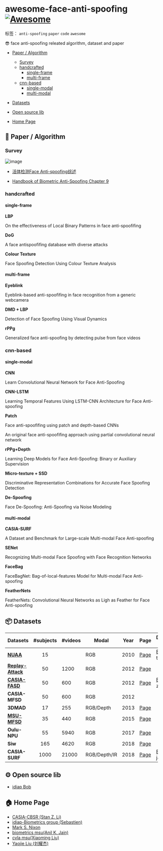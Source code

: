 # awesome-face-anti-spoofing [![Awesome](https://cdn.rawgit.com/sindresorhus/awesome/d7305f38d29fed78fa85652e3a63e154dd8e8829/media/badge.svg)](https://github.com/coderwangson/awesome-face-anti-spoofing)

标签： `anti-spoofing` `paper` `code` `awesome`

😎 face anti-spoofing releated algorithm, dataset and paper    

 - [ Paper / Algorithm](#-paper--algorithm)
    - [Survey](#Survey)
    - [handcrafted](#handcrafted)
        - [single-frame](#handcrafted)
        - [multi-frame](#handcrafted)
    - [cnn-based](#cnn-based)
        - [single-modal](#cnn-based)
        - [multi-modal](#cnn-based)  
        
 - [Datasets](#-datasets) 
 
 - [Open source lib](#-open-source-lib) 
 
 - [Home Page](#-home-page)


## 📝 Paper / Algorithm   

### Survey

![image](https://tva4.sinaimg.cn/large/005Dd0fOly1g7nm5vu194j30iz0i2t9o.jpg)  

* [活体检测Face Anti-spoofing综述](https://zhuanlan.zhihu.com/p/43480539)    

* [Handbook of Biometric Anti-Spoofing Chapter 9](https://link.springer.com/book/10.1007/978-3-319-92627-8)  

### handcrafted   

#### single-frame  

**LBP** 

On the effectiveness of Local Binary Patterns in face anti-spoofifing  

**DoG**   

A face antispoofifing database with diverse attacks

**Colour Texture**   

Face Spoofing Detection Using Colour Texture Analysis  

#### multi-frame  

**Eyeblink**    

Eyeblink-based anti-spoofifing in face recognition from a generic webcamera

**DMD + LBP**    

Detection of Face Spoofing Using Visual Dynamics

**rPPg**       

Generalized face anti-spoofing by detecting pulse from face videos

### cnn-based  

#### single-modal  

**CNN**    

Learn Convolutional Neural Network for Face Anti-Spoofing

**CNN-LSTM**  

Learning Temporal Features Using LSTM-CNN Architecture for Face Anti-spoofing

**Patch**    

Face anti-spoofifing using patch and depth-based CNNs  

An original face anti-spoofifing approach using partial convolutional neural network

**rPPg+Depth**    

Learning Deep Models for Face Anti-Spoofing: Binary or Auxiliary Supervision

**Micro-texture + SSD**  

Discriminative Representation Combinations for Accurate Face Spoofing Detection 

**De-Spoofing**   

Face De-Spoofing: Anti-Spoofing via Noise Modeling  


#### multi-modal  

**CASIA-SURF**   

A Dataset and Benchmark for Large-scale Multi-modal Face Anti-spoofing

**SENet**  

Recognizing Multi-modal Face Spoofing with Face Recognition Networks

**FaceBag**   

FaceBagNet: Bag-of-local-features Model for Multi-modal Face Anti-spoofing

**FeatherNets**   

FeatherNets: Convolutional Neural Networks as Ligh as Feather for Face Anti-spoofing   

## 📦 Datasets   

| Datasets |\#subjects|\#videos|Modal|Year|Page|Download Link |
| ----------------- | :-----------------------: | ------------------------------------------------------------ | ---- | --------------------- | ------------ |---| 
|[**NUAA**](http://parnec.nuaa.edu.cn/xtan/paper/eccv10r1.pdf) | 15||RGB|2010|[Page](http://parnec.nuaa.edu.cn/xtan/data/nuaaimposterdb.html)|[Baidu Yun](https://pan.baidu.com/share/init?surl=dGaMpBzwRiJYvFapmWOUkw) tqfh|
|[**Replay-Attack**](https://publications.idiap.ch/downloads/papers/2012/Chingovska_IEEEBIOSIG2012_2012.pdf) | 50|1200| RGB|2012| [Page](https://www.idiap.ch/dataset/replayattack) ||
|[**CASIA-FASD**](http://www.cbsr.ia.ac.cn/users/zlei/papers/ICB2012/ZHANG-ICB2012.pdf) | 50|600| RGB|2012| [Page](http://www.cbsr.ia.ac.cn/users/zlei/papers/ICB2012/ZHANG-ICB2012.pdf) |[Baidu Yun](https://pan.baidu.com/share/init?surl=tGCCKNmSEG8yIZE6_FFDew) zx7k|
|**CASIA-MFSD** | 50|600| RGB|2012|  ||
|**3DMAD** | 17|255| RGB/Depth|2013| [Page](https://www.idiap.ch/dataset/3dmad) ||
| [**MSU-MFSD**](http://biometrics.cse.msu.edu/Publications/Databases/MSUMobileFaceSpoofing/index.htm) |35|440|RGB|2015| [Page](https://www.cse.msu.edu/rgroups/biometrics/Publications/Databases/MSUMobileFaceSpoofing/index.htm) | |
| **Oulu-NPU**|55|5940|RGB|2017| [Page](https://sites.google.com/site/oulunpudatabase/)| |
| **Siw** |165|4620|RGB|2018| [Page](http://cvlab.cse.msu.edu/spoof-in-the-wild-siw-face-anti-spoofing-database.html)| |
| **CASIA-SURF** |1000|21000|RGB/Depth/IR|2018| [Page](https://sites.google.com/qq.com/chalearnfacespoofingattackdete/)|[Baidu Yun](https://pan.baidu.com/share/init?surl=ZQVS-DBLqrGKQTd_JQ0lXg) j41h|


##  ⚙️ Open source lib  

* [idiap Bob](https://www.idiap.ch/software/bob/)  

## 🏠 Home Page  

* [CASIA-CBSR (Stan Z. Li)](http://www.cbsr.ia.ac.cn/Li%20Group/publicationsCH.asp)  
* [idiap-Biometrics group (Sebastien)](https://www.idiap.ch/en/scientific-research/biometrics-security-and-privacy)  
* [Mark S. Nixon](https://www.ecs.soton.ac.uk/people/msn#publications)  
* [biometrics msu(Anil K. Jain)](http://biometrics.cse.msu.edu/)   
* [cvla msu(Xiaoming Liu)](http://cvlab.cse.msu.edu/)  
* [Yaojie Liu (刘耀杰)](https://yaojieliu.github.io/publications/)






